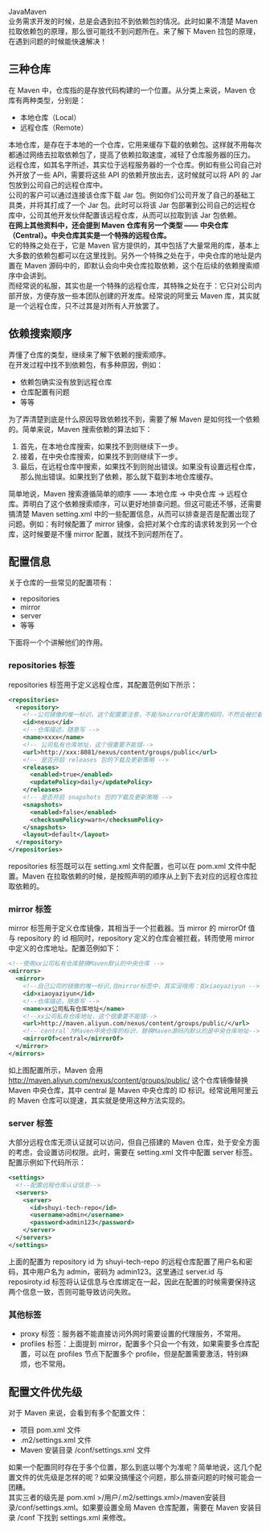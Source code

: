 JavaMaven<br />业务需求开发的时候，总是会遇到拉不到依赖包的情况。此时如果不清楚 Maven 拉取依赖包的原理，那么很可能找不到问题所在。来了解下 Maven 拉包的原理，在遇到问题的时候能快速解决！
<a name="xJUrK"></a>
## 三种仓库
在 Maven 中，仓库指的是存放代码构建的一个位置。从分类上来说，Maven 仓库有两种类型，分别是：

- 本地仓库（Local）
- 远程仓库（Remote）

本地仓库，是存在于本地的一个仓库，它用来缓存下载的依赖包。这样就不用每次都通过网络去拉取依赖包了，提高了依赖拉取速度，减轻了仓库服务器的压力。<br />远程仓库，如其名字所述，其实位于远程服务器的一个仓库。例如有些公司自己对外开放了一些 API，需要将这些  API 的依赖开放出去，这时候就可以将 API 的 Jar 包放到公司自己的远程仓库中。<br />公司的客户可以通过连接该仓库下载 Jar 包。例如你们公司开发了自己的基础工具类，并将其打成了一个 Jar 包。此时可以将该 Jar 包部署到公司自己的远程仓库中，公司其他开发伙伴配置该远程仓库，从而可以拉取到该 Jar 包依赖。<br />**在网上其他资料中，还会提到 Maven 仓库有另一个类型 —— 中央仓库（Central）。中央仓库其实是一个特殊的远程仓库。** <br />它的特殊之处在于，它是 Maven 官方提供的，其中包括了大量常用的库，基本上大多数的依赖包都可以在这里找到。另外一个特殊之处在于，中央仓库的地址是内置在 Maven 源码中的，即默认会向中央仓库拉取依赖，这个在后续的依赖搜索顺序中会讲到。<br />而经常说的私服，其实也是一个特殊的远程仓库，其特殊之处在于：它只对公司内部开放，方便存放一些本团队创建的开发库。经常说的阿里云 Maven 库，其实就是一个远程仓库，只不过其是对所有人开放罢了。
<a name="tPpBc"></a>
## 依赖搜索顺序
弄懂了仓库的类型，继续来了解下依赖的搜索顺序。<br />在开发过程中找不到依赖包，有多种原因，例如：

- 依赖包确实没有放到远程仓库
- 仓库配置有问题
- 等等

为了弄清楚到底是什么原因导致依赖找不到，需要了解 Maven 是如何找一个依赖的。简单来说，Maven 搜索依赖的算法如下：

1. 首先，在本地仓库搜索，如果找不到则继续下一步。
2. 接着，在中央仓库搜索，如果找不到则继续下一步。
3. 最后，在远程仓库中搜索，如果找不到则抛出错误。如果没有设置远程仓库，那么抛出错误。如果找到了依赖，那么就下载到本地仓库缓存。

简单地说，Maven 搜索遵循简单的顺序 —— 本地仓库 -> 中央仓库 -> 远程仓库。弄明白了这个依赖搜索顺序，可以更好地排查问题。但这可能还不够，还需要搞清楚 Maven  setting.xml 中的一些配置信息，从而可以排查是否是配置出现了问题。例如：有时候配置了 mirror 镜像，会把对某个仓库的请求转发到另一个仓库，这时候要是不懂 mirror 配置，就找不到问题所在了。
<a name="cmf4s"></a>
## 配置信息
关于仓库的一些常见的配置项有：

- repositories
- mirror
- server
- 等等

下面将一个个讲解他们的作用。
<a name="dp9Lh"></a>
### repositories 标签
repositories 标签用于定义远程仓库，其配置范例如下所示：
```xml
<repositories>
  <repository>
    <!--公司镜像的唯一标识，这个配置要注意，不能与mirrorOf配置的相同，不然会被拦截，重定向到外网的镜像仓库 -->
    <id>nexus</id>
    <!--仓库描述，随意写 -->
    <name>xxxx</name>
    <!-- 公司私有仓库地址，这个很重要不能错-->
    <url>http://xxx:8081/nexus/content/groups/public</url>
    <!-- 是否开启 releases 包的下载及更新策略 -->
    <releases>
      <enabled>true</enabled>
      <updatePolicy>daily</updatePolicy>
    </releases>
    <!-- 是否开启 snapshots 包的下载及更新策略 -->
    <snapshots>
      <enabled>false</enabled>
      <checksumPolicy>warn</checksumPolicy>
    </snapshots>
    <layout>default</layout>
  </repository>
</repositories>
```
repositories 标签既可以在 setting.xml 文件配置，也可以在 pom.xml 文件中配置。Maven 在拉取依赖的时候，是按照声明的顺序从上到下去对应的远程仓库拉取依赖的。
<a name="HHB7v"></a>
### mirror 标签
mirror 标签用于定义仓库镜像，其相当于一个拦截器。当 mirror 的 mirrorOf 值与 repository 的 id 相同时，repository 定义的仓库会被拦截，转而使用 mirror 中定义的仓库地址。配置范例如下：
```xml
<!--使用xx公司私有仓库替换Maven默认的中央仓库 -->
<mirrors>
  <mirror>
    <!--自己公司的镜像的唯一标识,在mirror标签中，其实没啥用：如xiaoyaziyun -->
    <id>xiaoyaziyun</id>   
    <!--仓库描述，随意写 -->
    <name>xx公司私有仓库地址</name> 
    <!--xx公司私有仓库地址，这个很重要不能错-->
    <url>http://maven.aliyun.com/nexus/content/groups/public/</url>
    <!--`central`为Maven中央仓库的标识，替换Maven源码内默认的是中央仓库地址-->
    <mirrorOf>central</mirrorOf>
  </mirror>
</mirrors>
```
如上图配置所示，Maven 会用 http://maven.aliyun.com/nexus/content/groups/public/ 这个仓库镜像替换 Maven 中央仓库，其中 central 是 Maven 中央仓库的 ID 标识。经常说用阿里云的 Maven 仓库可以提速，其实就是使用这种方法实现的。
<a name="CUZqE"></a>
### server 标签
大部分远程仓库无须认证就可以访问，但自己搭建的 Maven 仓库，处于安全方面的考虑，会设置访问权限。此时，需要在 setting.xml 文件中配置 server 标签。配置示例如下代码所示：
```xml
<settings>
  <!--配置远程仓库认证信息-->
  <servers>
    <server>
      <id>shuyi-tech-repo</id>
      <username>admin</username>
      <password>admin123</password>
    </server>
  </servers>
</settings>
```
上面的配置为 repository id 为 shuyi-tech-repo 的远程仓库配置了用户名和密码，其中用户名为 admin，密码为 admin123。这里通过 server.id 与 reposiroty.id 标签将认证信息与仓库绑定在一起，因此在配置的时候需要保持这两个信息一致，否则可能导致访问失败。
<a name="WGGI2"></a>
### 其他标签

- proxy 标签：服务器不能直接访问外网时需要设置的代理服务，不常用。
- profiles 标签：上面提到 mirror，配置多个只会一个有效，如果需要多仓库配置，可以在 profiles 节点下配置多个 profile，但是配置需要激活，特别麻烦，也不常用。
<a name="wluTo"></a>
## 配置文件优先级
对于 Maven 来说，会看到有多个配置文件：

- 项目 pom.xml 文件
- .m2/settings.xml 文件
- Maven 安装目录 /conf/settings.xml 文件

如果一个配置同时存在于多个位置，那么到底以哪个为准呢？简单地说，这几个配置文件的优先级是怎样的呢？如果没搞懂这个问题，那么排查问题的时候可能会一团糟。<br />其实三者的级先是  pom.xml >/用户/.m2/settings.xml>/maven安装目录/conf/settings.xml。如果要设置全局 Maven 仓库配置，需要在 Maven 安装目录 /conf 下找到 settings.xml 来修改。
